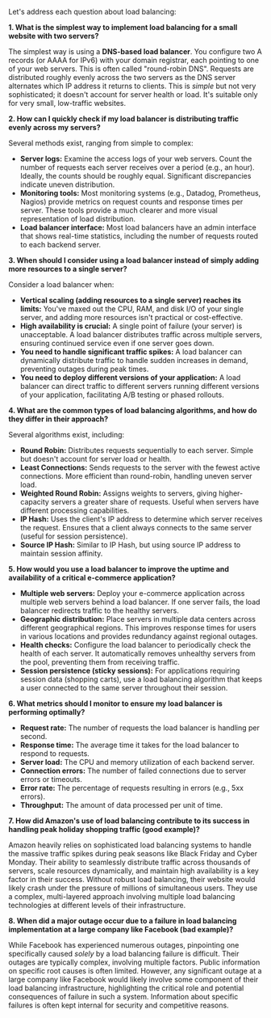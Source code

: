 Let's address each question about load balancing:

**1. What is the simplest way to implement load balancing for a small website with two servers?**

The simplest way is using a **DNS-based load balancer**.  You configure two A records (or AAAA for IPv6) with your domain registrar, each pointing to one of your web servers.  This is often called "round-robin DNS".  Requests are distributed roughly evenly across the two servers as the DNS server alternates which IP address it returns to clients. This is *simple* but not very sophisticated; it doesn't account for server health or load.  It's suitable only for very small, low-traffic websites.

**2. How can I quickly check if my load balancer is distributing traffic evenly across my servers?**

Several methods exist, ranging from simple to complex:

* **Server logs:** Examine the access logs of your web servers.  Count the number of requests each server receives over a period (e.g., an hour).  Ideally, the counts should be roughly equal.  Significant discrepancies indicate uneven distribution.
* **Monitoring tools:**  Most monitoring systems (e.g., Datadog, Prometheus, Nagios) provide metrics on request counts and response times per server.  These tools provide a much clearer and more visual representation of load distribution.
* **Load balancer interface:**  Most load balancers have an admin interface that shows real-time statistics, including the number of requests routed to each backend server.

**3. When should I consider using a load balancer instead of simply adding more resources to a single server?**

Consider a load balancer when:

* **Vertical scaling (adding resources to a single server) reaches its limits:**  You've maxed out the CPU, RAM, and disk I/O of your single server, and adding more resources isn't practical or cost-effective.
* **High availability is crucial:** A single point of failure (your server) is unacceptable.  A load balancer distributes traffic across multiple servers, ensuring continued service even if one server goes down.
* **You need to handle significant traffic spikes:**  A load balancer can dynamically distribute traffic to handle sudden increases in demand, preventing outages during peak times.
* **You need to deploy different versions of your application:** A load balancer can direct traffic to different servers running different versions of your application, facilitating A/B testing or phased rollouts.


**4. What are the common types of load balancing algorithms, and how do they differ in their approach?**

Several algorithms exist, including:

* **Round Robin:** Distributes requests sequentially to each server. Simple but doesn't account for server load or health.
* **Least Connections:** Sends requests to the server with the fewest active connections.  More efficient than round-robin, handling uneven server load.
* **Weighted Round Robin:** Assigns weights to servers, giving higher-capacity servers a greater share of requests. Useful when servers have different processing capabilities.
* **IP Hash:**  Uses the client's IP address to determine which server receives the request.  Ensures that a client always connects to the same server (useful for session persistence).
* **Source IP Hash:** Similar to IP Hash, but using source IP address to maintain session affinity.


**5. How would you use a load balancer to improve the uptime and availability of a critical e-commerce application?**

* **Multiple web servers:**  Deploy your e-commerce application across multiple web servers behind a load balancer.  If one server fails, the load balancer redirects traffic to the healthy servers.
* **Geographic distribution:** Place servers in multiple data centers across different geographical regions. This improves response times for users in various locations and provides redundancy against regional outages.
* **Health checks:** Configure the load balancer to periodically check the health of each server.  It automatically removes unhealthy servers from the pool, preventing them from receiving traffic.
* **Session persistence (sticky sessions):**  For applications requiring session data (shopping carts), use a load balancing algorithm that keeps a user connected to the same server throughout their session.


**6. What metrics should I monitor to ensure my load balancer is performing optimally?**

* **Request rate:** The number of requests the load balancer is handling per second.
* **Response time:** The average time it takes for the load balancer to respond to requests.
* **Server load:** The CPU and memory utilization of each backend server.
* **Connection errors:** The number of failed connections due to server errors or timeouts.
* **Error rate:** The percentage of requests resulting in errors (e.g., 5xx errors).
* **Throughput:** The amount of data processed per unit of time.


**7. How did Amazon's use of load balancing contribute to its success in handling peak holiday shopping traffic (good example)?**

Amazon heavily relies on sophisticated load balancing systems to handle the massive traffic spikes during peak seasons like Black Friday and Cyber Monday.  Their ability to seamlessly distribute traffic across thousands of servers, scale resources dynamically, and maintain high availability is a key factor in their success.  Without robust load balancing, their website would likely crash under the pressure of millions of simultaneous users.  They use a complex, multi-layered approach involving multiple load balancing technologies at different levels of their infrastructure.

**8. When did a major outage occur due to a failure in load balancing implementation at a large company like Facebook (bad example)?**

While Facebook has experienced numerous outages, pinpointing one specifically caused *solely* by a load balancing failure is difficult. Their outages are typically complex, involving multiple factors.  Public information on specific root causes is often limited.  However, any significant outage at a large company like Facebook would likely involve some component of their load balancing infrastructure, highlighting the critical role and potential consequences of failure in such a system.  Information about specific failures is often kept internal for security and competitive reasons.
